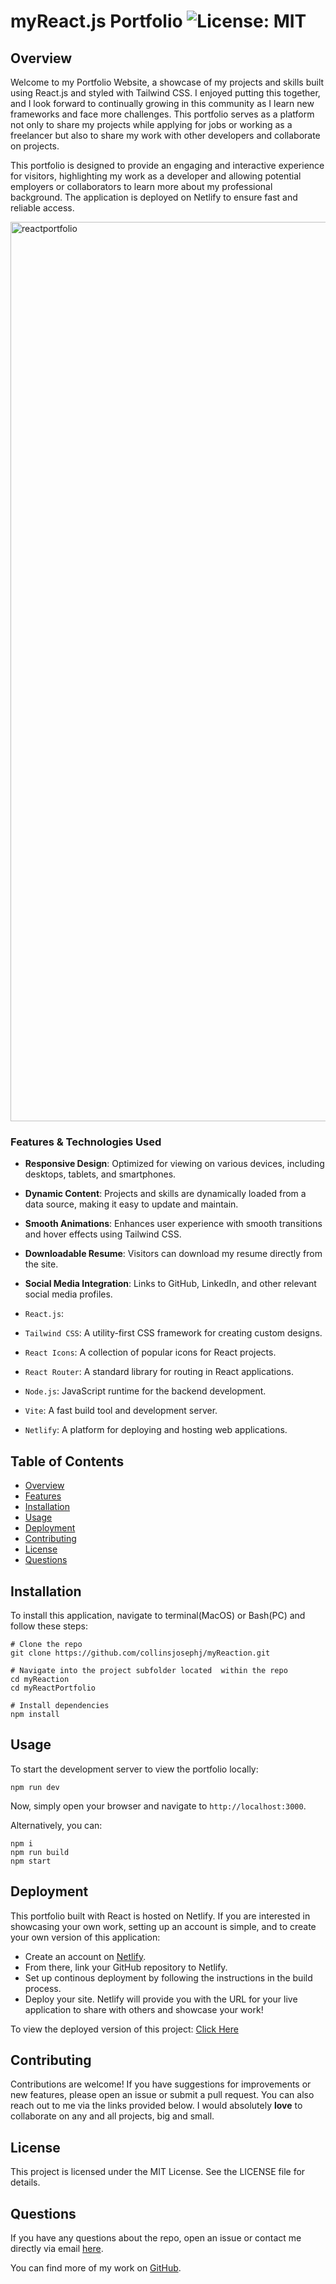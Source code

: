 
# myReact.js Portfolio   ![License: MIT](https://img.shields.io/badge/License-MIT-yellow.svg)

## Overview
Welcome to my Portfolio Website, a showcase of my projects and skills built using React.js and styled with Tailwind CSS. I enjoyed putting this together, and I look forward to continually growing in this community as I learn new frameworks and face more challenges. This portfolio serves as a platform not only to share my projects while applying for jobs or working as a freelancer but also to share my work with other developers and collaborate on projects.

This portfolio is designed to provide an engaging and interactive experience for visitors, highlighting my work as a developer and allowing potential employers or collaborators to learn more about my professional background. The application is deployed on Netlify to ensure fast and reliable access.

<img width="1439" alt="reactportfolio" src="https://github.com/user-attachments/assets/f348ecc3-2617-4dea-b65c-44f6b8522ce5">


### Features & Technologies Used
- **Responsive Design**: Optimized for viewing on various devices, including desktops, tablets, and smartphones.
- **Dynamic Content**: Projects and skills are dynamically loaded from a data source, making it easy to update and maintain.
- **Smooth Animations**: Enhances user experience with smooth transitions and hover effects using Tailwind CSS.
- **Downloadable Resume**: Visitors can download my resume directly from the site.
- **Social Media Integration**: Links to GitHub, LinkedIn, and other relevant social media profiles.

- `React.js`:
- `Tailwind CSS`: A utility-first CSS framework for creating custom designs.
- `React Icons`: A collection of popular icons for React projects.
- `React Router`: A standard library for routing in React applications.
- `Node.js`: JavaScript runtime for the backend development.
- `Vite`: A fast build tool and development server.
- `Netlify`: A platform for deploying and hosting web applications.
  
## Table of Contents

- [Overview](#overview)
- [Features](#features)
- [Installation](#installation)
- [Usage](#usage)
- [Deployment](#deployment)
- [Contributing](#contributing)
- [License](#license)
- [Questions](#questions)

## Installation

To install this application, navigate to terminal(MacOS) or Bash(PC) and follow these steps:

```
# Clone the repo
git clone https://github.com/collinsjosephj/myReaction.git

# Navigate into the project subfolder located  within the repo
cd myReaction
cd myReactPortfolio

# Install dependencies
npm install
```

## Usage 

To start the development server to view the portfolio locally:
```
npm run dev
```
Now, simply open your browser and navigate to `http://localhost:3000`.

Alternatively, you can:
```
npm i
npm run build
npm start
```

## Deployment

This portfolio built with React is hosted on Netlify. If you are interested in showcasing your own work, setting up an account is simple, and to create your own version of this application:
- Create an account on [Netlify](https://www.netlify.com/).
- From there, link your GitHub repository to Netlify.
- Set up continous deployment by following the instructions in the build process.
- Deploy your site. Netlify will provide you with the URL for your live application to share with others and showcase your work!

To view the deployed version of this project: [Click Here]()

## Contributing

Contributions are welcome! If you have suggestions for improvements or new features, please open an issue or submit a pull request. You can also reach out to me via the links provided below. I would absolutely **love** to collaborate on any and all projects, big and small.

## License

This project is licensed under the MIT License. See the LICENSE file for details.

## Questions

If you have any questions about the repo, open an issue or contact me directly via email [here](mailto:collinsjosephj@gmail.com). 

You can find more of my work on [GitHub](https://github.com/collinsjosephj@gmail.com).













